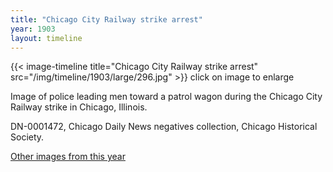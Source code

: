 ```yaml
---
title: "Chicago City Railway strike arrest"
year: 1903
layout: timeline
---
```


{{< image-timeline title="Chicago City Railway strike arrest" src="/img/timeline/1903/large/296.jpg" >}}
click on image to enlarge

Image of police leading men toward a patrol wagon during the Chicago City Railway strike in Chicago, Illinois.

DN-0001472, Chicago Daily News negatives collection, Chicago Historical Society.  

[Other images from this year](/historical/timeline/1903)